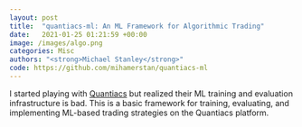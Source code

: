```yaml
---
layout: post
title:  "quantiacs-ml: An ML Framework for Algorithmic Trading"
date:   2021-01-25 01:21:59 +00:00
image: /images/algo.png
categories: Misc
authors: "<strong>Michael Stanley</strong>"
code: https://github.com/mihamerstan/quantiacs-ml
---
```

I started playing with <a href="https://quantiacs.com">Quantiacs</a> but realized their ML training and evaluation infrastructure is bad. This is a basic framework for training, evaluating, and implementing ML-based trading strategies on the Quantiacs platform.